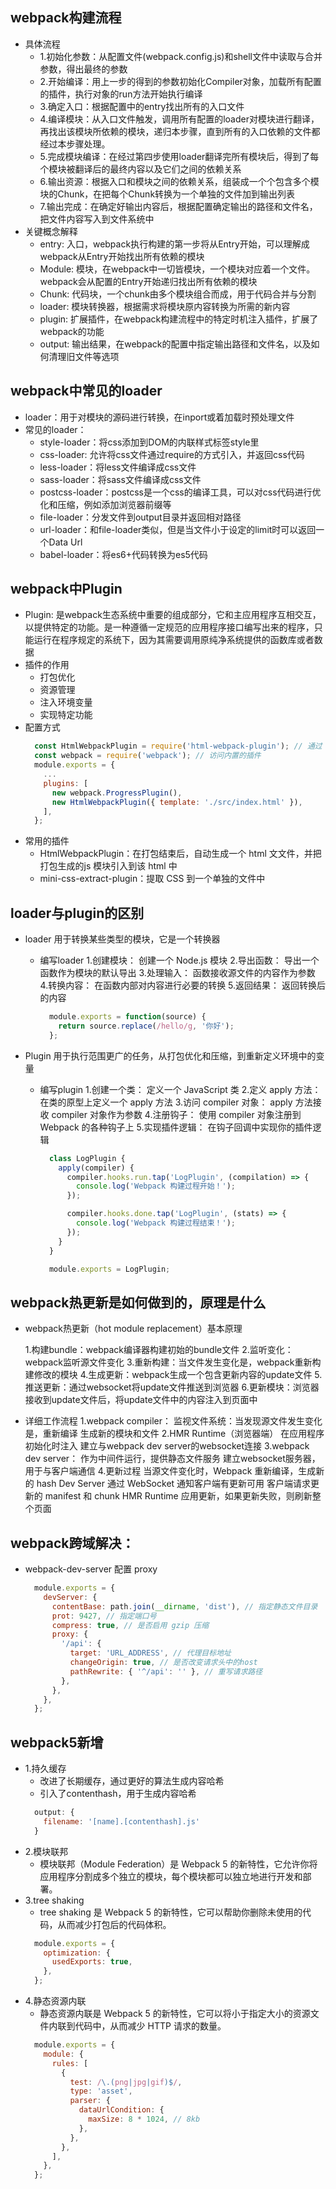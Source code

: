 ## webpack构建流程
  - 具体流程
    - 1.初始化参数：从配置文件(webpack.config.js)和shell文件中读取与合并参数，得出最终的参数
    - 2.开始编译：用上一步的得到的参数初始化Compiler对象，加载所有配置的插件，执行对象的run方法开始执行编译
    - 3.确定入口：根据配置中的entry找出所有的入口文件
    - 4.编译模块：从入口文件触发，调用所有配置的loader对模块进行翻译，再找出该模块所依赖的模块，递归本步骤，直到所有的入口依赖的文件都经过本步骤处理。
    - 5.完成模块编译：在经过第四步使用loader翻译完所有模块后，得到了每个模块被翻译后的最终内容以及它们之间的依赖关系
    - 6.输出资源：根据入口和模块之间的依赖关系，组装成一个个包含多个模块的Chunk，在把每个Chunk转换为一个单独的文件加到输出列表
    - 7.输出完成：在确定好输出内容后，根据配置确定输出的路径和文件名，把文件内容写入到文件系统中
  - 关键概念解释
    - entry: 入口，webpack执行构建的第一步将从Entry开始，可以理解成webpack从Entry开始找出所有依赖的模块
    - Module: 模块，在webpack中一切皆模块，一个模块对应着一个文件。webpack会从配置的Entry开始递归找出所有依赖的模块
    - Chunk: 代码块，一个chunk由多个模块组合而成，用于代码合并与分割
    - loader: 模块转换器，根据需求将模块原内容转换为所需的新内容
    - plugin: 扩展插件，在webpack构建流程中的特定时机注入插件，扩展了webpack的功能
    - output: 输出结果，在webpack的配置中指定输出路径和文件名，以及如何清理旧文件等选项

## webpack中常见的loader
  - loader：用于对模块的源码进行转换，在inport或着加载时预处理文件
  - 常见的loader：
    - style-loader：将css添加到DOM的内联样式标签style里
    - css-loader: 允许将css文件通过require的方式引入，并返回css代码
    - less-loader：将less文件编译成css文件
    - sass-loader：将sass文件编译成css文件
    - postcss-loader：postcss是一个css的编译工具，可以对css代码进行优化和压缩，例如添加浏览器前缀等
    - file-loader：分发文件到output目录并返回相对路径
    - url-loader：和file-loader类似，但是当文件小于设定的limit时可以返回一个Data Url
    - babel-loader：将es6+代码转换为es5代码

## webpack中Plugin
  - Plugin: 是webpack生态系统中重要的组成部分，它和主应用程序互相交互，以提供特定的功能。是一种遵循一定规范的应用程序接口编写出来的程序，只能运行在程序规定的系统下，因为其需要调用原纯净系统提供的函数库或者数据
  - 插件的作用
    - 打包优化
    - 资源管理
    - 注入环境变量
    - 实现特定功能
  - 配置方式
    ```javascript
      const HtmlWebpackPlugin = require('html-webpack-plugin'); // 通过 npm 安装
      const webpack = require('webpack'); // 访问内置的插件
      module.exports = {
        ...
        plugins: [
          new webpack.ProgressPlugin(),
          new HtmlWebpackPlugin({ template: './src/index.html' }),
        ],
      };
    ```
  - 常用的插件
    - HtmlWebpackPlugin：在打包结束后，⾃动生成⼀个 html ⽂文件，并把打包生成的js 模块引⼊到该 html 中
    - mini-css-extract-plugin：提取 CSS 到一个单独的文件中

## loader与plugin的区别
  - loader 用于转换某些类型的模块，它是一个转换器
    - 编写loader
      1.创建模块： 创建一个 Node.js 模块
      2.导出函数： 导出一个函数作为模块的默认导出
      3.处理输入： 函数接收源文件的内容作为参数
      4.转换内容： 在函数内部对内容进行必要的转换
      5.返回结果： 返回转换后的内容
      ```javascript
        module.exports = function(source) {
          return source.replace(/hello/g, '你好');
        };

      ```
      
  - Plugin 用于执行范围更广的任务，从打包优化和压缩，到重新定义环境中的变量
    - 编写plugin
      1.创建一个类： 定义一个 JavaScript 类
      2.定义 apply 方法： 在类的原型上定义一个 apply 方法
      3.访问 compiler 对象： apply 方法接收 compiler 对象作为参数
      4.注册钩子： 使用 compiler 对象注册到 Webpack 的各种钩子上
      5.实现插件逻辑： 在钩子回调中实现你的插件逻辑
      ```javascript
        class LogPlugin {
          apply(compiler) {
            compiler.hooks.run.tap('LogPlugin', (compilation) => {
              console.log('Webpack 构建过程开始！');
            });

            compiler.hooks.done.tap('LogPlugin', (stats) => {
              console.log('Webpack 构建过程结束！');
            });
          }
        }

        module.exports = LogPlugin;

      ```

## webpack热更新是如何做到的，原理是什么
  - webpack热更新（hot module replacement）基本原理

    1.构建bundle：webpack编译器构建初始的bundle文件
    2.监听变化：webpack监听源文件变化
    3.重新构建：当文件发生变化是，webpack重新构建修改的模块
    4.生成更新：webpack生成一个包含更新内容的update文件
    5.推送更新：通过websocket将update文件推送到浏览器
    6.更新模块：浏览器接收到update文件后，将update文件中的内容注入到页面中

  - 详细工作流程
    1.webpack compiler：
      监视文件系统：当发现源文件发生变化是，重新编译
      生成新的模块和文件
    2.HMR Runtime（浏览器端）
      在应用程序初始化时注入
      建立与webpack dev server的websocket连接
    3.webpack dev server：
      作为中间件运行，提供静态文件服务
      建立websocket服务器，用于与客户端通信
    4.更新过程
      当源文件变化时，Webpack 重新编译，生成新的 hash
      Dev Server 通过 WebSocket 通知客户端有更新可用
      客户端请求更新的 manifest 和 chunk
      HMR Runtime 应用更新，如果更新失败，则刷新整个页面
## webpack跨域解决：
  - webpack-dev-server 配置 proxy
    ```javascript
      module.exports = {
        devServer: {
          contentBase: path.join(__dirname, 'dist'), // 指定静态文件目录
          prot: 9427, // 指定端口号
          compress: true, // 是否启用 gzip 压缩
          proxy: {
            '/api': {
              target: 'URL_ADDRESS', // 代理目标地址
              changeOrigin: true, // 是否改变请求头中的host
              pathRewrite: { '^/api': '' }, // 重写请求路径
            },
          },
        },
      };
    ```

## webpack5新增
  - 1.持久缓存
    - 改进了长期缓存，通过更好的算法生成内容哈希
    - 引入了contenthash，用于生成内容哈希
    ```javascript
      output: {
        filename: '[name].[contenthash].js'
      }
    ```
  - 2.模块联邦
    - 模块联邦（Module Federation）是 Webpack 5 的新特性，它允许你将应用程序分割成多个独立的模块，每个模块都可以独立地进行开发和部署。
  - 3.tree shaking
    - tree shaking 是 Webpack 5 的新特性，它可以帮助你删除未使用的代码，从而减少打包后的代码体积。
    ```javascript
      module.exports = {
        optimization: {
          usedExports: true,
        },
      };
    ```
  - 4.静态资源内联
    - 静态资源内联是 Webpack 5 的新特性，它可以将小于指定大小的资源文件内联到代码中，从而减少 HTTP 请求的数量。
    ```javascript
      module.exports = {
        module: {
          rules: [
            {
              test: /\.(png|jpg|gif)$/,
              type: 'asset',
              parser: {
                dataUrlCondition: {
                  maxSize: 8 * 1024, // 8kb
                },
              },
            },
          ],
        },
      };
    ```
 
